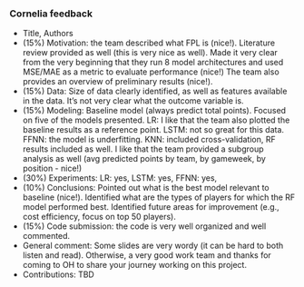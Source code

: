 ### Cornelia feedback

- Title, Authors 
- (15%) Motivation: the team described what FPL is (nice!). Literature review provided as well (this is very nice as well). Made it very clear from the very beginning that they run 8 model architectures and used MSE/MAE as a metric to evaluate performance (nice!) The team also provides an overview of preliminary results (nice!).
- (15%) Data: Size of data clearly identified, as well as features available in the data. It’s not very clear what the outcome variable is.
- (15%) Modeling: Baseline model (always predict total points). Focused on five of the models presented. LR: I like that the team also plotted the baseline results as a reference point. LSTM: not so great for this data. FFNN: the model is underfitting. KNN: included cross-validation, RF results included as well. I like that the team provided a subgroup analysis as well (avg predicted points by team, by gameweek, by position - nice!)
- (30%) Experiments: LR: yes, LSTM: yes, FFNN: yes, 
- (10%) Conclusions: Pointed out what is the best model relevant to baseline (nice!). Identified what are the types of players for which the RF model performed best. Identified future areas for improvement (e.g., cost efficiency, focus on top 50 players). 
- (15%) Code submission: the code is very well organized and well commented. 
- General comment: Some slides are very wordy (it can be hard to both listen and read). Otherwise, a very good work team and thanks for coming to OH to share your journey working on this project.
- Contributions: TBD
